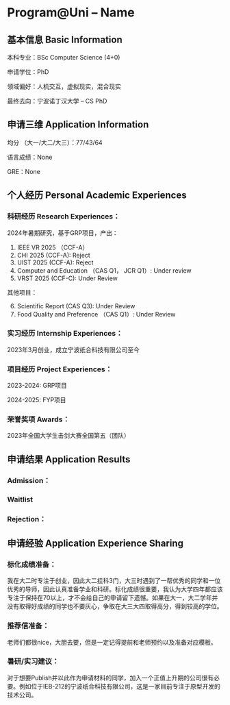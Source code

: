 # Program@Uni – Name

## 基本信息 Basic Information

本科专业：BSc Computer Science (4+0)

申请学位：PhD

领域偏好：人机交互，虚拟现实，混合现实

最终去向：宁波诺丁汉大学 – CS PhD


## 申请三维 Application Information

均分 （大一/大二/大三）：77/43/64

语言成绩：None

GRE：None


## 个人经历 Personal Academic Experiences

### 科研经历 Research Experiences：

2024年暑期研究，基于GRP项目，产出：

1. IEEE VR 2025 （CCF-A）
2. CHI 2025 (CCF-A): Reject
3. UIST 2025 (CCF-A): Reject
4. Computer and Education （CAS Q1， JCR Q1）: Under review
5. VRST 2025 (CCF-C): Under Review

其他项目：

6. Scientific Report (CAS Q3): Under Review
7. Food Quality and Preference （CAS Q1）: Under Review

### 实习经历 Internship Experiences：

2023年3月创业，成立宁波纸合科技有限公司至今

### 项目经历 Project Experiences：

2023-2024: GRP项目

2024-2025: FYP项目

### 荣誉奖项 Awards：

2023年全国大学生击剑大赛全国第五（团队）



## 申请结果 Application Results

### Admission：

### Waitlist

### Rejection：



## 申请经验 Application Experience Sharing

### 标化成绩准备：

我在大二时专注于创业，因此大二挂科3门，大三时遇到了一帮优秀的同学和一位优秀的导师，因此认真准备学业和科研。标化成绩很重要，我认为大学四年都应该专注于保持在70以上，才不会给自己的申请留下遗憾。如果在大一，大二学年并没有取得好成绩的同学也不要灰心，争取在大三大四取得高分，得到较高的学位。

### 推荐信准备：

老师们都很nice，大胆去要，但是一定记得提前和老师预约以及准备对应模板。

### 暑研/实习建议：

对于想要Publish并以此作为申请材料的同学，加入一个正值上升期的公司很有必要。例如位于IEB-212的宁波纸合科技有限公司，这是一家目前专注于原型开发的技术公司。

